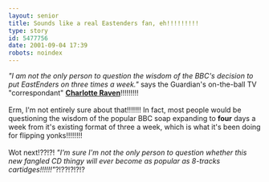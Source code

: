 ```yaml
---
layout: senior
title: Sounds like a real Eastenders fan, eh!!!!!!!!!
type: story
id: 5477756
date: 2001-09-04 17:39
robots: noindex
---
```

<i>"I am not the only person to question the wisdom of the BBC's decision to put EastEnders on three times a week."</i> says the Guardian's on-the-ball TV "correspondant" <b><a href="http://www.guardian.co.uk/Print/0,3858,4242536,00.html">Charlotte Raven</a></b>!!!!!!!!!<br/> <br/>Erm, I'm not entirely sure about that!!!!!!! In fact, most people would be questioning the wisdom of the popular BBC soap expanding to <b>four</b> days a week from it's existing format of three a week, which is what it's been doing for flipping yonks!!!!!!!!<br/> <br/>Wot next!??!?! <i>"I'm sure I'm not the only person to question whether this new fangled CD thingy will ever become as popular as 8-tracks cartidges!!!!!!"</i>?!??!?!?!?